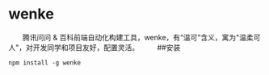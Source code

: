 wenke
====
　　腾讯问问 & 百科前端自动化构建工具，wenke，有“温可”含义，寓为"温柔可人"，对开发同学和项目友好，配置灵活。
　　
##安装
```
npm install -g wenke
```
